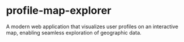 # profile-map-explorer
 A modern web application that visualizes user profiles on an interactive map, enabling seamless exploration of geographic data.
